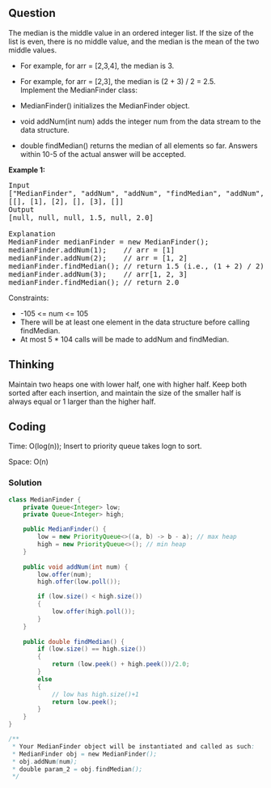 ## Question
The median is the middle value in an ordered integer list. If the size of the list is even, there is no middle value, and the median is the mean of the two middle values.  
  
- For example, for arr = [2,3,4], the median is 3.  
- For example, for arr = [2,3], the median is (2 + 3) / 2 = 2.5.  
Implement the MedianFinder class:  
  
- MedianFinder() initializes the MedianFinder object.  
- void addNum(int num) adds the integer num from the data stream to the data structure.  
- double findMedian() returns the median of all elements so far. Answers within 10-5 of the actual answer will be accepted.  

**Example 1:**
<pre>
Input
["MedianFinder", "addNum", "addNum", "findMedian", "addNum", "findMedian"]
[[], [1], [2], [], [3], []]
Output
[null, null, null, 1.5, null, 2.0]

Explanation
MedianFinder medianFinder = new MedianFinder();
medianFinder.addNum(1);    // arr = [1]
medianFinder.addNum(2);    // arr = [1, 2]
medianFinder.findMedian(); // return 1.5 (i.e., (1 + 2) / 2)
medianFinder.addNum(3);    // arr[1, 2, 3]
medianFinder.findMedian(); // return 2.0
</pre>



Constraints:  
* -105 <= num <= 105  
* There will be at least one element in the data structure before calling findMedian.  
* At most 5 * 104 calls will be made to addNum and findMedian.  


## Thinking
Maintain two heaps one with lower half, one with higher half. Keep both sorted after each insertion, and maintain the size of the smaller half is always equal or 1 larger than the higher half.

## Coding
Time: O(log(n)); Insert to priority queue takes logn to sort.

Space: O(n)

### Solution
```java
class MedianFinder {
    private Queue<Integer> low;
    private Queue<Integer> high;

    public MedianFinder() {
        low = new PriorityQueue<>((a, b) -> b - a); // max heap
        high = new PriorityQueue<>(); // min heap
    }
    
    public void addNum(int num) {
        low.offer(num);
        high.offer(low.poll());

        if (low.size() < high.size())
        {
            low.offer(high.poll());
        }
    }
    
    public double findMedian() {
        if (low.size() == high.size())
        {
            return (low.peek() + high.peek())/2.0;
        }
        else
        {
            // low has high.size()+1
            return low.peek();
        }
    }
}

/**
 * Your MedianFinder object will be instantiated and called as such:
 * MedianFinder obj = new MedianFinder();
 * obj.addNum(num);
 * double param_2 = obj.findMedian();
 */
```